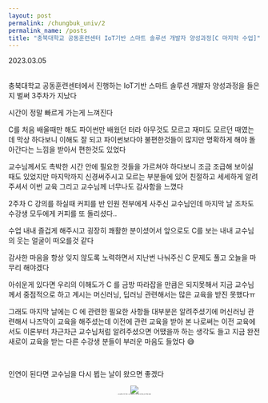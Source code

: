 ```yaml
---
layout: post
permalink: /chungbuk_univ/2
permalink_name: /posts
title: "충북대학교 공동훈련센터 IoT기반 스마트 솔루션 개발자 양성과정[C 마지막 수업]"
---
```


<!-- **충북대학교 공동훈련센터 IoT기반 스마트 솔루션 개발자 양성과정[C 마지막 수업]** -->



<p style="text-align:right font-weight:bold;">2023.03.05</p>

<br>
충북대학교 공동훈련센터에서 진행하는
IoT기반 스마트 솔루션 개발자 양성과정을 들은지 벌써 3주차가 지났다
  
시간이 정말 빠르게 가는게 느껴진다
  
C를 처음 배울때만 해도 파이썬만 배웠던 터라
아무것도 모르고 재미도 모르던 때였는데
막상 하다보니 이해도 잘 되고 파이썬보다야 불편한것들이 많지만
명확하게 해야 돌아간다는 느낌을 받아서 편한것도 있었다
  
교수님께서도 촉박한 시간 안에 필요한 것들을 가르쳐야 하다보니
조금 조급해 보이실 때도 있었지만
마지막까지 신경써주시고 모르는 부분들에 있어 친절하고 세세하게 알려주셔서
이번 교육 그리고 교수님께 너무나도 감사함을 느꼈다
   
2주차 C 강의를 하실때 커피를 반 인원 전부에게 사주신 교수님인데
마지막 날 조차도 수강생 모두에게 커피를 또 돌리셨다..
  
수업 내내 즐겁게 해주시고 굉장히 쾌활한 분이셨어서
앞으로도 C를 보는 내내 교수님의 웃는 얼굴이 떠오를것 같다
  

감사한 마음을 항상 잊지 않도록 노력하면서
지난번 나눠주신 C 문제도 풀고 오늘을 마무리 해야겠다
  
아쉬운게 있다면 우리의 이해도가 C 를 금방 따라잡을 만큼은 되지못해서
지금 교수님께서 중점적으로 하고 계시는 
머신러닝, 딥러닝 관련해서는 많은 교육을 받진 못했다ㅠ
  
그래도 마지막 날에는 C 에 관련한 필요한 사항들 대부분은 알려주셨기에
머신러닝 관련해서 나즈막이 교육을 해주셨는데
이전에 관련 교육을 받아 본 나로써는 
이전 교육에서도 이론부터 차근차근 교수님처럼 알려주셨으면
어땠을까 하는 생각도 들고 
지금 완전 새로이 교육을 받는 다른 수강생 분들이 부러운 마음도 들었다 😅
  
<br>
  
인연이 된다면 교수님을 다시 뵙는 날이 왔으면 좋겠다
  
<figure style="text-align:center">
<img class="image" src="https://img1.daumcdn.net/thumb/R1280x0/?scode=mtistory2&fname=https%3A%2F%2Fblog.kakaocdn.net%2Fdn%2Fc4mejj%2Fbtr1T5T6BMF%2FV5l9fZv2iCrxWgYNIyd3xK%2Fimg.jpg">
<figcaption style="font-size:2px;">교수님께서 사주신 커피 : 나는 아메리카노 샷추가를 주문한다는걸 기억해 주셨다</figcaption>
</figure>

